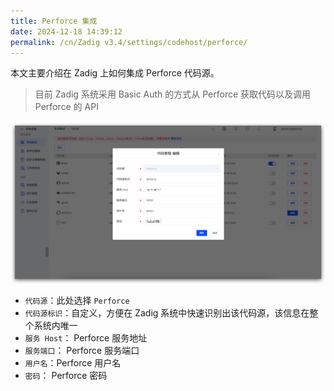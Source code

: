 ```yaml
---
title: Perforce 集成
date: 2024-12-18 14:39:12
permalink: /cn/Zadig v3.4/settings/codehost/perforce/
---
```


本文主要介绍在 Zadig 上如何集成 Perforce 代码源。

> 目前 Zadig 系统采用 Basic Auth 的方式从 Perforce 获取代码以及调用 Perforce 的 API

![perforce](../../../../_images/perforce.png)

- `代码源`：此处选择 `Perforce`
- `代码源标识`：自定义，方便在 Zadig 系统中快速识别出该代码源，该信息在整个系统内唯一
- `服务 Host`： Perforce 服务地址
- `服务端口`： Perforce 服务端口
- `用户名`：Perforce 用户名
- `密码`： Perforce 密码